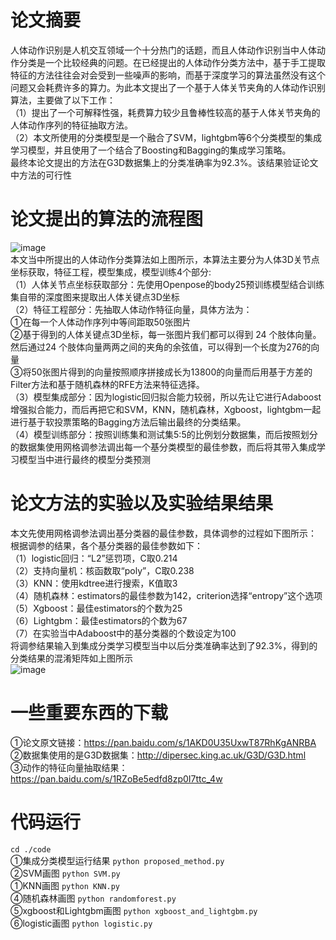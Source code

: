 # 论文摘要
人体动作识别是人机交互领域一个十分热门的话题，而且人体动作识别当中人体动作分类是一个比较经典的问题。在已经提出的人体动作分类方法中，基于手工提取特征的方法往往会对会受到一些噪声的影响，而基于深度学习的算法虽然没有这个问题又会耗费许多的算力。为此本文提出了一个基于人体关节夹角的人体动作识别算法，主要做了以下工作：  
（1）提出了一个可解释性强，耗费算力较少且鲁棒性较高的基于人体关节夹角的人体动作序列的特征抽取方法。  
（2）本文所使用的分类模型是一个融合了SVM，lightgbm等6个分类模型的集成学习模型，并且使用了一个结合了Boosting和Bagging的集成学习策略。  
最终本论文提出的方法在G3D数据集上的分类准确率为92.3%。该结果验证论文中方法的可行性  

# 论文提出的算法的流程图 
![image](https://github.com/ynwu838/Human-Action-Recognition-Algorithm-via-Human-Joint-Angle/blob/main/%E5%9B%BE%E7%89%87/602c46f727825cca6fbfb01fa5a40ce.png)  
本文当中所提出的人体动作分类算法如上图所示，本算法主要分为人体3D关节点坐标获取，特征工程，模型集成，模型训练4个部分:  
（1）人体关节点坐标获取部分：先使用Openpose的body25预训练模型结合训练集自带的深度图来提取出人体关键点3D坐标  
（2）特征工程部分：先抽取人体动作特征向量，具体方法为：  
       ①在每一个人体动作序列中等间距取50张图片  
       ②基于得到的人体关键点3D坐标，每一张图片我们都可以得到 24 个肢体向量。然后通过24 个肢体向量两两之间的夹角的余弦值，可以得到一个长度为276的向量  
       ③将50张图片得到的向量按照顺序拼接成长为13800的向量而后用基于方差的Filter方法和基于随机森林的RFE方法来特征选择。  
（3）模型集成部分：因为logistic回归拟合能力较弱，所以先让它进行Adaboost增强拟合能力，而后再把它和SVM，KNN，随机森林，Xgboost，lightgbm一起进行基于软投票策略的Bagging方法后输出最终的分类结果。    
（4）模型训练部分：按照训练集和测试集5:5的比例划分数据集，而后按照划分的数据集使用网格调参法调出每一个基分类模型的最佳参数，而后将其带入集成学习模型当中进行最终的模型分类预测  
# 论文方法的实验以及实验结果结果  


本文先使用网格调参法调出基分类器的最佳参数，具体调参的过程如下图所示：
根据调参的结果，各个基分类器的最佳参数如下：  
（1）logistic回归：“L2”惩罚项，C取0.214  
（2）支持向量机：核函数取“poly”，C取0.238  
（3）KNN：使用kdtree进行搜索，K值取3  
（4）随机森林：estimators的最佳参数为142，criterion选择“entropy”这个选项  
（5）Xgboost：最佳estimators的个数为25  
（6）Lightgbm：最佳estimators的个数为67  
（7）在实验当中Adaboost中的基分类器的个数设定为100  
将调参结果输入到集成分类学习模型当中以后分类准确率达到了92.3%，得到的分类结果的混淆矩阵如上图所示  
![image](https://github.com/ynwu838/Human-Action-Recognition-Algorithm-via-Human-Joint-Angle/blob/main/%E5%9B%BE%E7%89%87/%E5%9B%BE%E7%89%871.png) 
# 一些重要东西的下载
①论文原文链接：https://pan.baidu.com/s/1AKD0U35UxwT87RhKgANRBA  
②数据集使用的是G3D数据集：http://dipersec.king.ac.uk/G3D/G3D.html    
③动作的特征向量抽取结果：https://pan.baidu.com/s/1RZoBe5edfd8zp0I7ttc_4w  
# 代码运行
 ```cd ./code```   
①集成分类模型运行结果  ```python proposed_method.py```   
②SVM画图  ```python SVM.py```   
①KNN画图  ```python KNN.py```   
④随机森林画图  ```python randomforest.py```   
⑤xgboost和Lightgbm画图  ```python xgboost_and_lightgbm.py```   
⑥logistic画图  ```python logistic.py```

